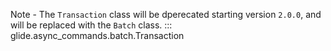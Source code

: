 Note - The `Transaction` class will be dperecated starting version `2.0.0`, and will be replaced with the `Batch` class.
::: glide.async_commands.batch.Transaction
